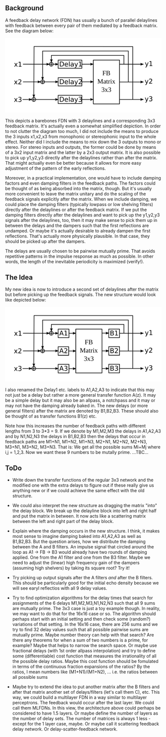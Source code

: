 
Background
-----------

A feedback delay network (FDN) has usually a bunch of parallel delaylines with feedback between 
every pair of them mediated by a feedback matrix. See the diagram below:

![FDN3x3](./Diagrams/FeedbackDelayNetwork3x3.svg)

This depicts a barebones FDN with 3 delaylines and a corresponding 3x3 feedback matrix. It's 
actually even a somewhat simplified depiction. In order to not clutter the diagram too much, I did 
not include the means to produce the 3 inputs x1,x2,x3 from monophonic or stereophonic input to the
whole effect. Neither did I include the means to mix down the 3 outputs to mono or stereo. For 
stereo inputs and outputs, the former could be done by means of a 3x2 input matrix and the latter 
by a 2x3 output matrix. It is also possible to pick up y1,y2,y3 directly after the delaylines 
rather than after the matrix. That might actually even be better because it allows for more easy 
adjustment of the pattern of the early reflections. 

Moreover, in a practical implementation, one would have to include damping factors and even damping 
filters in the feedback paths. The factors could be thought of as being absorbed into the matrix, 
though. But it's usually more convenient to leave the matrix unitary and do the scaling of the 
feedback signals explicitly after the matrix. When we include damping, we could place the damping 
filters (typically lowpass or low shelving filters) directly after the delaylines or after the 
feedback matrix. If we put the damping filters directly after the delaylines and want to pick up 
the y1,y2,y3 signals after the delaylines, too, then it may make sense to pick them up in between 
the delays and the dampers such that the first reflections are undamped. Or maybe it's actually 
desirable to already dampen the first reflections. That's actually more physically plausible. In 
that case, they should be picked up after the dampers.

The delays are usually chosen to be pairwise mutually prime. That avoids repetitive patterns in 
the impulse response as much as possible. In other words, the length of the inevitable periodicity 
is maximized (verify!).


The Idea
--------

My new idea is now to introduce a second set of delaylines after the matrix but before picking up 
the feedback signals. The new structure would look like depicted below:

![FDNIdea](./Diagrams/FeedbackDelayNetworkIdea.svg)

I also renamed the Delay1 etc. labels to A1,A2,A3 to indicate that this may not just be a delay but
 rather a more general transfer function A(z). It may be a simple delay but it may also be an 
 allpass, a notchpass and it may or may not have the damping already baked in. The new delays (or 
 more general filters) after the matrix are denoted by B1,B2,B3. These should also be thought of as 
 transfer functions B1(z) etc.

Note how this increases the number of feedback paths with different lengths from 3 to 3*3 = 9. If 
we denote by M1,M2,M3 the delays in A1,A2,A3 and by N1,N2,N3 the delays in B1,B2,B3 then the delays 
that occur in feedback paths are M1+N1, M1+N2, M1+N3, M2+N1, M2+N2, M2+N3, M3+N1, M3+N2, M3+N3. That 
is: We get all the possible sums Mi+Mj where i,j = 1,2,3. Now we want these 9 numbers to be mutally prime.  ...TBC...


ToDo
----

- Write down the transfer functions of the regular 3x3 network and the modified one with the extra
  delays to figure out if these really give us anything new or if we could achieve the same effect
  with the old structure.

- We could also interpret the new structure as dragging the matrix "into" the delay block. We break
  up the delayline block into left and right half and put the matrix in between. It now acts like
  a scattering matrix between the left and right part of the delay block.

- Explain where the damping occurs in the new structure. I think, it makes most sense to imagine 
  damping baked into A1,A2,A3 as well as B1,B2,B3. But the question arises, how we distribute the
  damping between the A and B filters. An impulse signal that circled around the loop as 
  A1 -> FB -> B3 would already have two rounds of damping applied. One from the A1 filter and one 
  from the B3 filter. Maybe we need to adjust the (linear) high frequency gain of the dampers 
  (assuming high shelvers) by taking its square root? Try it!

- Try picking up output signals after the A filters *and* after the B filters. This should be 
  particularly good for the initial echo density because we will see earyl reflectios with all 9
  delay values.

- Try to find optimization algorithms for the delay times that search for assignments of the 6 
  delays M1,M2,M3,N1,N2,N3 such that all 9 sums are mutually prime. The 3x3 case is just a toy
  example though. In reality, we may want to do that for the 16x16 case or so. The algorithm should 
  perhaps start with an initial setting and then check some (random?) variations of that setting. 
  In the 16x16 case, there are 256 sums and we try to find 32 delay values such that all possible
  pairwise sums are mutually prime. Maybe number theory can help with that search? Are there any
  theorems for when a sum of two numbers is a prime, for example? Maybe that helps to narrow the 
  search space. Or maybe use fractional delays (with 1st order allpass interpolation) and try to 
  define some (differentiable) cost function that measures the irrationality of all the possible
  delay ratios. Maybe this cost function should be fomulated in terms of the continuous fraction
  expansions of the ratios? By the ratios, I mean numbers like (M1+N1)/(M1+N2), ... i.e. the 
  ratios between all possible sums

- Maybe try to extend the idea to put another matrix after the B filters and after that matrix 
  another set of delays/filters (let's call them C), etc. This way, we could build a multilayer FDN
  in a way similar to multilayer perceptrons. The feedback would occur after the last layer. We 
  could call them MLFDNs. In this view, the architecture above could perhaps be considered to have 
  1.5 layers. Or maybe define the number of layers as the number of delay sets. The number of 
  matrices is always 1 less - except for the 1 layer case, maybe. Or maybe call it scattering 
  feedback delay network. Or delay-scatter-feedback network.